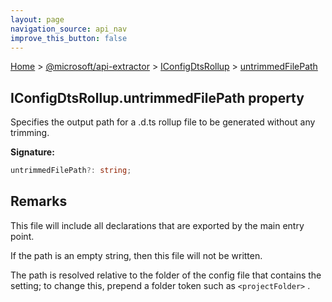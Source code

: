```yaml
---
layout: page
navigation_source: api_nav
improve_this_button: false
---
```



[Home](./index.md) &gt; [@microsoft/api-extractor](./api-extractor.md) &gt; [IConfigDtsRollup](./api-extractor.iconfigdtsrollup.md) &gt; [untrimmedFilePath](./api-extractor.iconfigdtsrollup.untrimmedfilepath.md)

## IConfigDtsRollup.untrimmedFilePath property

Specifies the output path for a .d.ts rollup file to be generated without any trimming.

<b>Signature:</b>

```typescript
untrimmedFilePath?: string;
```

## Remarks

This file will include all declarations that are exported by the main entry point.

If the path is an empty string, then this file will not be written.

The path is resolved relative to the folder of the config file that contains the setting; to change this, prepend a folder token such as `<projectFolder>` .
